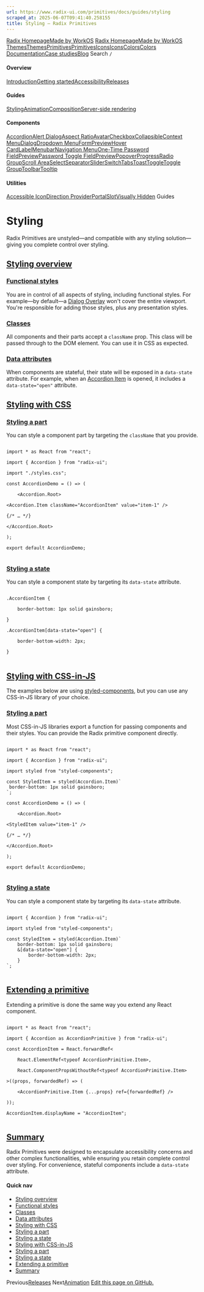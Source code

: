 ```yaml
---
url: https://www.radix-ui.com/primitives/docs/guides/styling
scraped_at: 2025-06-07T09:41:40.258155
title: Styling – Radix Primitives
---
```


[Radix Homepage](https://www.radix-ui.com/)[Made by WorkOS](https://workos.com)
[Radix Homepage](https://www.radix-ui.com/)[Made by WorkOS](https://workos.com)
[ThemesThemes](https://www.radix-ui.com/)[PrimitivesPrimitives](https://www.radix-ui.com/primitives)[IconsIcons](https://www.radix-ui.com/icons)[ColorsColors](https://www.radix-ui.com/colors)
[Documentation](https://www.radix-ui.com/primitives/docs)[Case studies](https://www.radix-ui.com/primitives/case-studies)[Blog](https://www.radix-ui.com/blog)[](https://github.com/radix-ui/primitives)
Search
`/`
#### Overview
[Introduction](https://www.radix-ui.com/primitives/docs/overview/introduction)[Getting started](https://www.radix-ui.com/primitives/docs/overview/getting-started)[Accessibility](https://www.radix-ui.com/primitives/docs/overview/accessibility)[Releases](https://www.radix-ui.com/primitives/docs/overview/releases)
#### Guides
[Styling](https://www.radix-ui.com/primitives/docs/guides/styling)[Animation](https://www.radix-ui.com/primitives/docs/guides/animation)[Composition](https://www.radix-ui.com/primitives/docs/guides/composition)[Server-side rendering](https://www.radix-ui.com/primitives/docs/guides/server-side-rendering)
#### Components
[Accordion](https://www.radix-ui.com/primitives/docs/components/accordion)[Alert Dialog](https://www.radix-ui.com/primitives/docs/components/alert-dialog)[Aspect Ratio](https://www.radix-ui.com/primitives/docs/components/aspect-ratio)[Avatar](https://www.radix-ui.com/primitives/docs/components/avatar)[Checkbox](https://www.radix-ui.com/primitives/docs/components/checkbox)[Collapsible](https://www.radix-ui.com/primitives/docs/components/collapsible)[Context Menu](https://www.radix-ui.com/primitives/docs/components/context-menu)[Dialog](https://www.radix-ui.com/primitives/docs/components/dialog)[Dropdown Menu](https://www.radix-ui.com/primitives/docs/components/dropdown-menu)[FormPreview](https://www.radix-ui.com/primitives/docs/components/form)[Hover Card](https://www.radix-ui.com/primitives/docs/components/hover-card)[Label](https://www.radix-ui.com/primitives/docs/components/label)[Menubar](https://www.radix-ui.com/primitives/docs/components/menubar)[Navigation Menu](https://www.radix-ui.com/primitives/docs/components/navigation-menu)[One-Time Password FieldPreview](https://www.radix-ui.com/primitives/docs/components/one-time-password-field)[Password Toggle FieldPreview](https://www.radix-ui.com/primitives/docs/components/password-toggle-field)[Popover](https://www.radix-ui.com/primitives/docs/components/popover)[Progress](https://www.radix-ui.com/primitives/docs/components/progress)[Radio Group](https://www.radix-ui.com/primitives/docs/components/radio-group)[Scroll Area](https://www.radix-ui.com/primitives/docs/components/scroll-area)[Select](https://www.radix-ui.com/primitives/docs/components/select)[Separator](https://www.radix-ui.com/primitives/docs/components/separator)[Slider](https://www.radix-ui.com/primitives/docs/components/slider)[Switch](https://www.radix-ui.com/primitives/docs/components/switch)[Tabs](https://www.radix-ui.com/primitives/docs/components/tabs)[Toast](https://www.radix-ui.com/primitives/docs/components/toast)[Toggle](https://www.radix-ui.com/primitives/docs/components/toggle)[Toggle Group](https://www.radix-ui.com/primitives/docs/components/toggle-group)[Toolbar](https://www.radix-ui.com/primitives/docs/components/toolbar)[Tooltip](https://www.radix-ui.com/primitives/docs/components/tooltip)
#### Utilities
[Accessible Icon](https://www.radix-ui.com/primitives/docs/utilities/accessible-icon)[Direction Provider](https://www.radix-ui.com/primitives/docs/utilities/direction-provider)[Portal](https://www.radix-ui.com/primitives/docs/utilities/portal)[Slot](https://www.radix-ui.com/primitives/docs/utilities/slot)[Visually Hidden](https://www.radix-ui.com/primitives/docs/utilities/visually-hidden)
Guides
# Styling
Radix Primitives are unstyled—and compatible with any styling solution—giving you complete control over styling.
## [Styling overview](https://www.radix-ui.com/primitives/docs/guides/styling#styling-overview)
### [Functional styles](https://www.radix-ui.com/primitives/docs/guides/styling#functional-styles)
You are in control of all aspects of styling, including functional styles. For example—by default—a [Dialog Overlay](https://www.radix-ui.com/primitives/docs/components/dialog) won't cover the entire viewport. You're responsible for adding those styles, plus any presentation styles.
### [Classes](https://www.radix-ui.com/primitives/docs/guides/styling#classes)
All components and their parts accept a `className` prop. This class will be passed through to the DOM element. You can use it in CSS as expected.
### [Data attributes](https://www.radix-ui.com/primitives/docs/guides/styling#data-attributes)
When components are stateful, their state will be exposed in a `data-state` attribute. For example, when an [Accordion Item](https://www.radix-ui.com/primitives/docs/components/accordion) is opened, it includes a `data-state="open"` attribute.
## [Styling with CSS](https://www.radix-ui.com/primitives/docs/guides/styling#styling-with-css)
### [Styling a part](https://www.radix-ui.com/primitives/docs/guides/styling#styling-a-part)
You can style a component part by targeting the `className` that you provide.
```

import * as React from "react";

import { Accordion } from "radix-ui";

import "./styles.css";

const AccordionDemo = () => (

	<Accordion.Root>

<Accordion.Item className="AccordionItem" value="item-1" />

{/* … */}

</Accordion.Root>

);

export default AccordionDemo;


```

### [Styling a state](https://www.radix-ui.com/primitives/docs/guides/styling#styling-a-state)
You can style a component state by targeting its `data-state` attribute.
```

.AccordionItem {

	border-bottom: 1px solid gainsboro;

}

.AccordionItem[data-state="open"] {

	border-bottom-width: 2px;

}


```

## [Styling with CSS-in-JS](https://www.radix-ui.com/primitives/docs/guides/styling#styling-with-css-in-js)
The examples below are using [styled-components](https://styled-components.com/), but you can use any CSS-in-JS library of your choice.
### [Styling a part](https://www.radix-ui.com/primitives/docs/guides/styling#styling-a-part-1)
Most CSS-in-JS libraries export a function for passing components and their styles. You can provide the Radix primitive component directly.
```

import * as React from "react";

import { Accordion } from "radix-ui";

import styled from "styled-components";

const StyledItem = styled(Accordion.Item)`
 border-bottom: 1px solid gainsboro;
`;

const AccordionDemo = () => (

	<Accordion.Root>

<StyledItem value="item-1" />

{/* … */}

</Accordion.Root>

);

export default AccordionDemo;


```

### [Styling a state](https://www.radix-ui.com/primitives/docs/guides/styling#styling-a-state-1)
You can style a component state by targeting its `data-state` attribute.
```

import { Accordion } from "radix-ui";

import styled from "styled-components";

const StyledItem = styled(Accordion.Item)`
	border-bottom: 1px solid gainsboro;
	&[data-state="open"] {
		border-bottom-width: 2px;
	}
`;


```

## [Extending a primitive](https://www.radix-ui.com/primitives/docs/guides/styling#extending-a-primitive)
Extending a primitive is done the same way you extend any React component.
```

import * as React from "react";

import { Accordion as AccordionPrimitive } from "radix-ui";

const AccordionItem = React.forwardRef<

	React.ElementRef<typeof AccordionPrimitive.Item>,

	React.ComponentPropsWithoutRef<typeof AccordionPrimitive.Item>

>((props, forwardedRef) => (

	<AccordionPrimitive.Item {...props} ref={forwardedRef} />

));

AccordionItem.displayName = "AccordionItem";


```

## [Summary](https://www.radix-ui.com/primitives/docs/guides/styling#summary)
Radix Primitives were designed to encapsulate accessibility concerns and other complex functionalities, while ensuring you retain complete control over styling.
For convenience, stateful components include a `data-state` attribute.
#### Quick nav
  * [Styling overview](https://www.radix-ui.com/primitives/docs/guides/styling#styling-overview)
  * [Functional styles](https://www.radix-ui.com/primitives/docs/guides/styling#functional-styles)
  * [Classes](https://www.radix-ui.com/primitives/docs/guides/styling#classes)
  * [Data attributes](https://www.radix-ui.com/primitives/docs/guides/styling#data-attributes)
  * [Styling with CSS](https://www.radix-ui.com/primitives/docs/guides/styling#styling-with-css)
  * [Styling a part](https://www.radix-ui.com/primitives/docs/guides/styling#styling-a-part)
  * [Styling a state](https://www.radix-ui.com/primitives/docs/guides/styling#styling-a-state)
  * [Styling with CSS-in-JS](https://www.radix-ui.com/primitives/docs/guides/styling#styling-with-css-in-js)
  * [Styling a part](https://www.radix-ui.com/primitives/docs/guides/styling#styling-a-part-1)
  * [Styling a state](https://www.radix-ui.com/primitives/docs/guides/styling#styling-a-state-1)
  * [Extending a primitive](https://www.radix-ui.com/primitives/docs/guides/styling#extending-a-primitive)
  * [Summary](https://www.radix-ui.com/primitives/docs/guides/styling#summary)


Previous[Releases](https://www.radix-ui.com/primitives/docs/overview/releases)
Next[Animation](https://www.radix-ui.com/primitives/docs/guides/animation)
[Edit this page on GitHub.](https://github.com/radix-ui/website/edit/main/data/primitives/docs/guides/styling.mdx "Edit this page on GitHub.")

